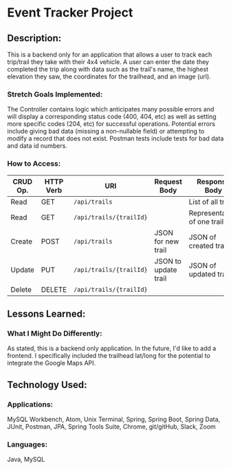 # Event Tracker Project

## Description:
This is a backend only for an application that allows a user to track each trip/trail they take with their 4x4 vehicle.  A user can enter the date they completed the trip along with data such as the trail's name, the highest elevation they saw, the coordinates for the trailhead, and an image (url).  

### Stretch Goals Implemented:
The Controller contains logic which anticipates many possible errors and will display a corresponding status code (400, 404, etc) as well as setting more specific codes (204, etc) for successful operations.  Potential errors include giving bad data (missing a non-nullable field) or attempting to modify a record that does not exist.  Postman tests include tests for bad data and data id numbers.

### How to Access:
| CRUD Op. | HTTP Verb | URI                  | Request Body | Response Body |
|----------|-----------|----------------------|--------------|---------------|
| Read     | GET       | `/api/trails`        |              | List of all trails |
| Read     | GET       | `/api/trails/{trailId}`|              | Representation of one trail |
| Create   | POST      | `/api/trails`         | JSON for new trail| JSON of created trail
| Update   | PUT       | `/api/trails/{trailId}`| JSON to update trail | JSON of updated trail |
| Delete   | DELETE    | `/api/trails/{trailId}`|              | |

## Lessons Learned:


### What I Might Do Differently:
As stated, this is a backend only application.  In the future, I'd like to add a frontend.  I specifically included the trailhead lat/long for the potential to integrate the Google Maps API.   

## Technology Used:
### Applications:
MySQL Workbench, Atom, Unix Terminal, Spring, Spring Boot, Spring Data, JUnit, Postman, JPA, Spring Tools Suite, Chrome, git/gitHub, Slack, Zoom

### Languages:
Java, MySQL
